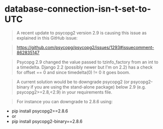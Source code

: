 # database-connection-isn-t-set-to-UTC


> A recent update to psycopg2 version 2.9 is causing this issue as explained in this GitHub issue:

> https://github.com/psycopg/psycopg2/issues/1293#issuecomment-862835147

> Psycopg 2.9 changed the value passed to tzinfo_factory from an int to a timedelta. Django 2.2 (possibly newer but I'm on 2.2) has a check for offset == 0 and since timedelta(0) != 0 it goes boom.

> A current solution would be to downgrade psycopg2 (or psycopg2-binary if you are using the stand-alone package) below 2.9 (e.g. psycopg2>=2.8,<2.9) in your requirements file.

 > For instance you can downgrade to 2.8.6 using:

- pip install psycopg2==2.8.6
- or
- pip install psycopg2-binary==2.8.6
